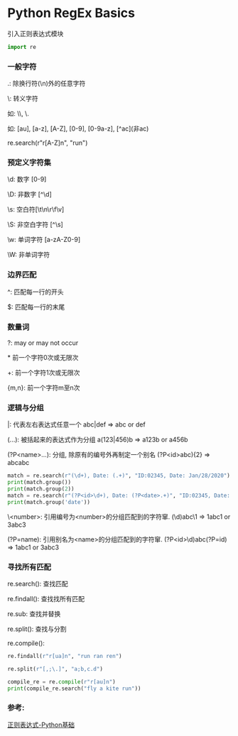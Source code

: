 # Python RegEx Basics


引入正则表达式模块

```python
import re
```
### 一般字符
\.: 除换行符(\n)外的任意字符

\\: 转义字符

如: \\\\, \\.

[...]: 字符集中的任意字符

如: [au], [a-z], [A-Z], [0-9], [0-9a-z], [^ac]\(非ac\)

re.search(r"r[A-Z]n", "run")

<!--more-->

### 预定义字符集

\d: 数字 [0-9]

\D: 非数字 [^\d]

\s: 空白符[\t\n\r\f\v]

\S: 非空白字符 [^\s]

\w: 单词字符 [a-zA-Z0-9]

\W: 非单词字符

### 边界匹配

^: 匹配每一行的开头

$: 匹配每一行的末尾

### 数量词
?: may or may not occur

\*  前一个字符0次或无限次 

+: 前一个字符1次或无限次

{m,n}: 前一个字符m至n次

### 逻辑与分组

\|: 代表左右表达式任意一个   abc\|def => abc or def

(...): 被括起来的表达式作为分组 a(123\|456)b => a123b or a456b

(?P\<name\>...): 分组, 除原有的编号外再制定一个别名   (?P\<id\>abc){2} => abcabc

```python
match = re.search(r"(\d+), Date: (.+)", "ID:02345, Date: Jan/28/2020")
print(match.group())
print(match.group(2))
match = re.search(r"(?P<id>\d+), Date: (?P<date>.+)", "ID:02345, Date: Jan/28/2020")
print(match.group('date'))
```

\\\<number\>: 引用编号为\<number\>的分组匹配到的字符窜.  (\\d)abc\\1 => 1abc1 or 3abc3

(?P=name): 引用别名为\<name\>的分组匹配到的字符窜.    (?P\<id\>\\d)abc(?P=id) => 1abc1 or 3abc3

### 寻找所有匹配
re.search(): 查找匹配

re.findall(): 查找找所有匹配

re.sub: 查找并替换

re.split(): 查找与分割

re.compile():

```python
re.findall(r"r[ua]n", "run ran ren")

re.split(r"[,;\.]", "a;b,c.d")

compile_re = re.compile(r"r[au]n")
print(compile_re.search("fly a kite run"))
```

### 参考:

[正则表达式-Python基础](https://morvanzhou.github.io/tutorials/python-basic/basic/13-10-regular-expression/)


